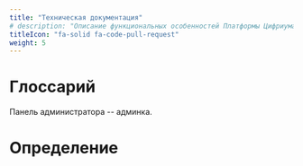 ```yaml
---
title: "Техническая документация"
# description: "Описание функциональных особенностей Платформы Цифриума"
titleIcon: "fa-solid fa-code-pull-request"
weight: 5
---
```

# Глоссарий
Панель администратора -- админка.

# Определение
